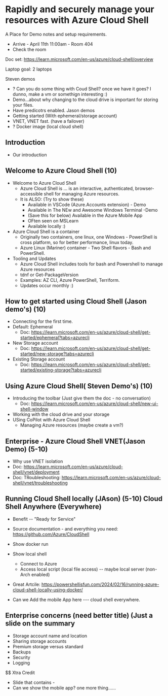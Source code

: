 <!--
Title: Rapidly and securely manage your resources with Azure Cloud Shell
Presenters: Steven Judd and Jason Helmick
Description: Azure Cloud Shell is an interactive, authenticated, browser-accessible terminal for managing Azure resources. As a web-based environment, Cloud Shell provides immediate management access from any device with a network connection. Cloud Shell provides access to a range of shells/tools including bash, PowerShell, Azure PowerShell, and Azure CLI.
Join Azure Cloud Shell PM Jason Helmick and Shell Expert Steven Judd to quickly manage resources in the cloud and on-premises with Cloud Shell's "always-up-to-date" tools - and more!

-->

# Rapidly and securely manage your resources with Azure Cloud Shell

A Place for Demo notes and setup requirements.

- Arrive - April 11th 11:00am - Room 404
- Check the room

Doc set: https://learn.microsoft.com/en-us/azure/cloud-shell/overview

Laptop goal: 2 laptops

Steven demos
- ? Can you do some thing with Coud Shell? once we have it goes?  I dunno, make a vm or somethign interesting :)
- Demo...about why changing to the cloud drive is important for storing your files.
- Have predicotrs enabled.
Jason demos
- Getting started (With ephemeral/storage account)
- VNET, VNET fast. (have a failover)
- ? Docker image (local cloud shell)

## Introduction

- Our introduction

## Welcome to Azure Cloud Shell (10)

- Welcome to Azure Cloud Shell
  - Azure Cloud Shell is ... is an interactive, authenticated, browser-accessible shell for managing Azure resources. 
  - It is ALSO: (Try to show these)
    - Available in VSCode (Azure.Accounts extension) - Demo
    - Available in The NEw and Awesome Windows Terminal -Demo
    - (Save this for below) Available in the Azure Mobile App
    - OFten seen on MSLearn
    - Available locally :) 
- Azure Cloud Shell is a container
  - Originally two containers, one linux, one Windows - PowerShell is cross platform, so for better performance, linux today.
  - Azure Linux (Mariner) container - Two Shell flavors - Bash and PowerShell.
- Tooling and Updates
  - Azure Cloud Shell includes tools for bash and Powershell to manage Azure resources
  - tdnf or Get-PackageVersion
  - Examples: AZ CLI, Azure PowerShell, Terriform.
  - Updates occur monthly :)

## How to get started using Cloud Shell (Jason demo's) (10)

- Connecting for the first time.
- Default: Ephemeral
  - Doc: https://learn.microsoft.com/en-us/azure/cloud-shell/get-started/ephemeral?tabs=azurecli
- New Storage account
  - Doc: https://learn.microsoft.com/en-us/azure/cloud-shell/get-started/new-storage?tabs=azurecli
- Existing Storage account
  - Doc: https://learn.microsoft.com/en-us/azure/cloud-shell/get-started/existing-storage?tabs=azurecli

## Using Azure Cloud Shell( Steven Demo's) (10)

- Introducing the toolbar (Just give them the doc - no conversation)
  - Doc: https://learn.microsoft.com/en-us/azure/cloud-shell/new-ui-shell-window
- Working with the cloud drive and your storage
- USing CoPilot with Azure Cloud Shell
  - Managing Azure resources (maybe create a vm?)

## Enterprise - Azure Cloud Shell VNET(Jason Demo) (5-10)

- Why use VNET isolation
- Doc: https://learn.microsoft.com/en-us/azure/cloud-shell/vnet/deployment
- Doc: TRoubleshooting: https://learn.microsoft.com/en-us/azure/cloud-shell/vnet/troubleshooting


## Running Cloud Shell locally (JAson) (5-10) Cloud Shell Anywhere (Everywhere)

- Benefit -- "Ready for Service"
- Source documentation - and everything you need: https://github.com/Azure/CloudShell
- Show docker run
- Show local shell 
  - Connect to Azure
  - Access local script (local file access) -- maybe local server (non-Arch enabled)
- Great Artcile: https://powershellisfun.com/2024/02/16/running-azure-cloud-shell-locally-using-docker/

- Can we Add the mobile App here --- cloud shell everywhere.

## Enterprise concerns (need better title) (Just a slide on the summary

- Storage account name and location
- Sharing storage accounts
- Premium storage versus standard 
- Backups
- Security
- Logging

$$ Xtra Credit
- Slide that contains - 
- Can we show the mobile app?  one more thing......
